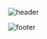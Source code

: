 


![header](https://capsule-render.vercel.app/api?type=wave&color=2563&height=300&section=header&text=Hello,%20MPGA!%20&&fontSize=70)



![footer](https://capsule-render.vercel.app/api?section=footer&color=1234&height=200)

